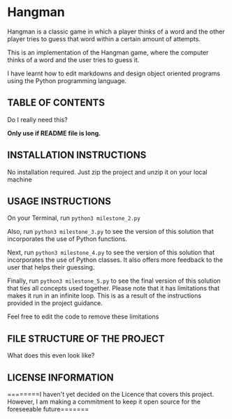 # Hangman
Hangman is a classic game in which a player thinks of a word and the other player tries to guess that word within a certain amount of attempts.

This is an implementation of the Hangman game, where the computer thinks of a word and the user tries to guess it. 

I have learnt how to edit markdowns and design object oriented programs using the Python programming language.

## TABLE OF CONTENTS
Do I really need this?
<p>
<b>Only use if README file is long.</b>

## INSTALLATION INSTRUCTIONS
No installation required. Just zip the project and unzip it on your local machine

## USAGE INSTRUCTIONS
On your Terminal, run <code>python3 milestone_2.py</code>

Also, run <code>python3 milestone_3.py</code> to see the version of this solution that incorporates the use of Python functions.

Next, run <code>python3 milestone_4.py</code> to see the version of this solution that incorporates the use of Python classes. It also offers more feedback to the user that helps their guessing.

Finally, run <code>python3 milestone_5.py</code> to see the final version of this solution that ties all concepts used together. Please note that it has limitations that makes it run in an infinite loop. This is as a result of the instructions provided in the project guidance.

Feel free to edit the code to remove these limitations

## FILE STRUCTURE OF THE PROJECT
What does this even look like?

## LICENSE INFORMATION
========I haven't yet decided on the Licence that covers this project. However, I am making a commitment to keep it open source for the foreseeable future=======